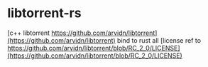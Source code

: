 # libtorrent-rs
[c++ libtorrent https://github.com/arvidn/libtorrent](https://github.com/arvidn/libtorrent) bind to rust
all [license ref to https://github.com/arvidn/libtorrent/blob/RC_2_0/LICENSE](https://github.com/arvidn/libtorrent/blob/RC_2_0/LICENSE)
